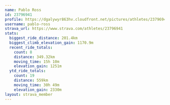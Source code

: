 ```yaml
---
name: Pablo Ross
id: 23796941
profile: https://dgalywyr863hv.cloudfront.net/pictures/athletes/23796941/14615399/1/large.jpg
username: pablo-ross
strava_url: https://www.strava.com/athletes/23796941
stats:
  biggest_ride_distance: 201.4km
  biggest_climb_elevation_gain: 1170.9m
  recent_ride_totals:
    count: 8
    distance: 349.32km
    moving_time: 15h 10m
    elevation_gain: 1251m
  ytd_ride_totals:
    count: 19
    distance: 559km
    moving_time: 30h 49m
    elevation_gain: 2330m
layout: strava_member
--- 
```

